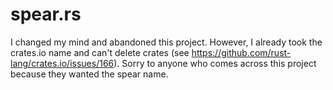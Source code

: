 # spear.rs
I changed my mind and abandoned this project.
However, I already took the crates.io name and can't delete crates
(see https://github.com/rust-lang/crates.io/issues/166).
Sorry to anyone who comes across this project because they wanted the spear name.